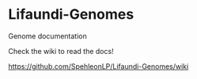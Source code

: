 # Lifaundi-Genomes
Genome documentation 

Check the wiki to read the docs!

https://github.com/SpehleonLP/Lifaundi-Genomes/wiki
